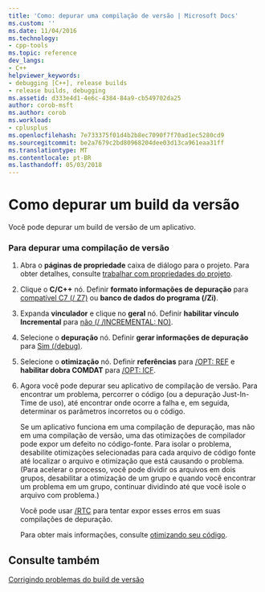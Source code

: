 ```yaml
---
title: 'Como: depurar uma compilação de versão | Microsoft Docs'
ms.custom: ''
ms.date: 11/04/2016
ms.technology:
- cpp-tools
ms.topic: reference
dev_langs:
- C++
helpviewer_keywords:
- debugging [C++], release builds
- release builds, debugging
ms.assetid: d333e4d1-4e6c-4384-84a9-cb549702da25
author: corob-msft
ms.author: corob
ms.workload:
- cplusplus
ms.openlocfilehash: 7e733375f01d4b2b8ec7090f7f70ad1ec5280cd9
ms.sourcegitcommit: be2a7679c2bd80968204dee03d13ca961eaa31ff
ms.translationtype: MT
ms.contentlocale: pt-BR
ms.lasthandoff: 05/03/2018
---
```

# <a name="how-to-debug-a-release-build"></a>Como depurar um build da versão
Você pode depurar um build de versão de um aplicativo.  
  
### <a name="to-debug-a-release-build"></a>Para depurar uma compilação de versão  
  
1.  Abra o **páginas de propriedade** caixa de diálogo para o projeto. Para obter detalhes, consulte [trabalhar com propriedades do projeto](../../ide/working-with-project-properties.md).  
  
2.  Clique o **C/C++** nó. Definir **formato informações de depuração** para [compatível C7 (/ Z7)](../../build/reference/z7-zi-zi-debug-information-format.md) ou **banco de dados do programa (/Zi)**.  
  
3.  Expanda **vinculador** e clique no **geral** nó. Definir **habilitar vínculo Incremental** para [não (/ /INCREMENTAL: NO)](../../build/reference/incremental-link-incrementally.md).  
  
4.  Selecione o **depuração** nó. Definir **gerar informações de depuração** para [Sim (/debug)](../../build/reference/debug-generate-debug-info.md).  
  
5.  Selecione o **otimização** nó. Definir **referências** para [/OPT: REF](../../build/reference/opt-optimizations.md) e **habilitar dobra COMDAT** para [/OPT: ICF](../../build/reference/opt-optimizations.md).  
  
6.  Agora você pode depurar seu aplicativo de compilação de versão. Para encontrar um problema, percorrer o código (ou a depuração Just-In-Time de uso), até encontrar onde ocorre a falha e, em seguida, determinar os parâmetros incorretos ou o código.  
  
     Se um aplicativo funciona em uma compilação de depuração, mas não em uma compilação de versão, uma das otimizações de compilador pode expor um defeito no código-fonte. Para isolar o problema, desabilite otimizações selecionadas para cada arquivo de código fonte até localizar o arquivo e otimização que está causando o problema. (Para acelerar o processo, você pode dividir os arquivos em dois grupos, desabilitar a otimização de um grupo e quando você encontrar um problema em um grupo, continuar dividindo até que você isole o arquivo com problema.)  
  
     Você pode usar [/RTC](../../build/reference/rtc-run-time-error-checks.md) para tentar expor esses erros em suas compilações de depuração.  
  
     Para obter mais informações, consulte [otimizando seu código](../../build/reference/optimizing-your-code.md).  
  
## <a name="see-also"></a>Consulte também  
 [Corrigindo problemas do build de versão](../../build/reference/fixing-release-build-problems.md)